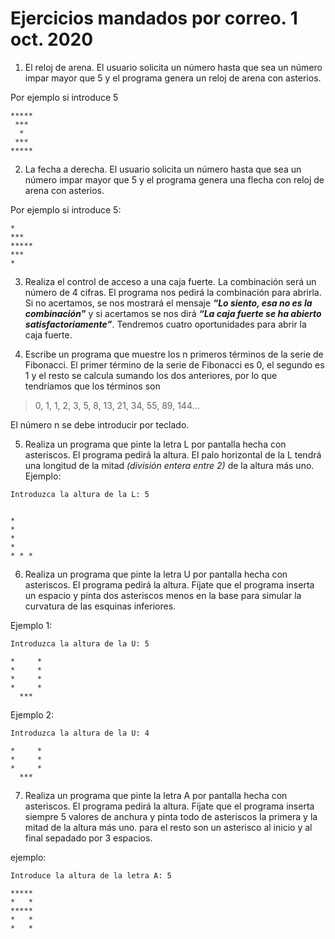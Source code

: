 # Ejercicios mandados por correo. 1 oct. 2020

1. El reloj de arena. El usuario solicita un número hasta que sea un número impar mayor que 5 y el programa genera un reloj de arena con asterios.

Por ejemplo si introduce 5
````
*****
 ***
  *
 ***
*****
````
  
2. La fecha a derecha.  El usuario solicita un número hasta que sea un número impar mayor que 5 y el programa genera una flecha con  reloj de arena con asterios.

Por ejemplo si introduce 5:
````
*
***
*****
***
*
````
3. Realiza el control de acceso a una caja fuerte. La combinación será un
número de 4 cifras. El programa nos pedirá la combinación para abrirla. Si no
acertamos, se nos mostrará el mensaje ***“Lo siento, esa no es la combinación”***
y si acertamos se nos dirá ***“La caja fuerte se ha abierto satisfactoriamente”***.
Tendremos cuatro oportunidades para abrir la caja fuerte.

4. Escribe un programa que muestre los n primeros términos de la serie de
Fibonacci. El primer término de la serie de Fibonacci es 0, el segundo es 1 y
el resto se calcula sumando los dos anteriores, por lo que tendríamos que los
términos son 

>0, 1, 1, 2, 3, 5, 8, 13, 21, 34, 55, 89, 144... 

El número n se debe introducir por teclado.

5. Realiza un programa que pinte la letra L por pantalla hecha con asteriscos. El
programa pedirá la altura. El palo horizontal de la L tendrá una longitud de la
mitad *(división entera entre 2)* de la altura más uno.
Ejemplo:
````
Introduzca la altura de la L: 5


*
*
*
*
* * *
````
6. Realiza un programa que pinte la letra U por pantalla hecha con asteriscos. El
programa pedirá la altura. Fíjate que el programa inserta un espacio y pinta
dos asteriscos menos en la base para simular la curvatura de las esquinas inferiores.

Ejemplo 1:
````
Introduzca la altura de la U: 5

*     *
*     *
*     *
*     *
  ***
````
Ejemplo 2:
````
Introduzca la altura de la U: 4

*     *
*     *
*     *
  ***
````

7.  Realiza un programa que pinte la letra A por pantalla hecha con asteriscos. El
programa pedirá la altura. Fíjate que el programa inserta siempre 5 valores de anchura y pinta
todo de asteriscos la primera y la mitad de la altura más uno. para el resto son un asterisco al inicio y al final sepadado por 3 espacios.

ejemplo:
````
Introduce la altura de la letra A: 5

*****
*   *
*****
*   *
*   *
````